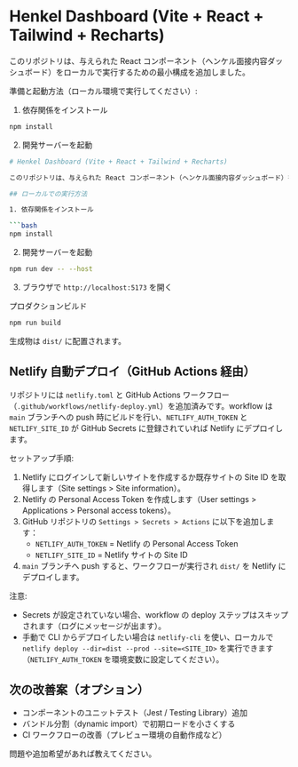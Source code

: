# Henkel Dashboard (Vite + React + Tailwind + Recharts)

このリポジトリは、与えられた React コンポーネント（ヘンケル面接内容ダッシュボード）をローカルで実行するための最小構成を追加しました。

準備と起動方法（ローカル環境で実行してください）:

1. 依存関係をインストール

```bash
npm install
```

2. 開発サーバーを起動

```bash
# Henkel Dashboard (Vite + React + Tailwind + Recharts)

このリポジトリは、与えられた React コンポーネント（ヘンケル面接内容ダッシュボード）をローカルで実行するための最小構成を追加したものです。

## ローカルでの実行方法

1. 依存関係をインストール

```bash
npm install
```

2. 開発サーバーを起動

```bash
npm run dev -- --host
```

3. ブラウザで `http://localhost:5173` を開く

プロダクションビルド

```bash
npm run build
```

生成物は `dist/` に配置されます。

## Netlify 自動デプロイ（GitHub Actions 経由）

リポジトリには `netlify.toml` と GitHub Actions ワークフロー（`.github/workflows/netlify-deploy.yml`）を追加済みです。workflow は `main` ブランチへの push 時にビルドを行い、`NETLIFY_AUTH_TOKEN` と `NETLIFY_SITE_ID` が GitHub Secrets に登録されていれば Netlify にデプロイします。

セットアップ手順:

1. Netlify にログインして新しいサイトを作成するか既存サイトの Site ID を取得します（Site settings > Site information）。
2. Netlify の Personal Access Token を作成します（User settings > Applications > Personal access tokens）。
3. GitHub リポジトリの `Settings > Secrets > Actions` に以下を追加します：
	- `NETLIFY_AUTH_TOKEN` = Netlify の Personal Access Token
	- `NETLIFY_SITE_ID` = Netlify サイトの Site ID
4. `main` ブランチへ push すると、ワークフローが実行され `dist/` を Netlify にデプロイします。

注意:
- Secrets が設定されていない場合、workflow の deploy ステップはスキップされます（ログにメッセージが出ます）。
- 手動で CLI からデプロイしたい場合は `netlify-cli` を使い、ローカルで `netlify deploy --dir=dist --prod --site=<SITE_ID>` を実行できます（`NETLIFY_AUTH_TOKEN` を環境変数に設定してください）。

## 次の改善案（オプション）
- コンポーネントのユニットテスト（Jest / Testing Library）追加
- バンドル分割（dynamic import）で初期ロードを小さくする
- CI ワークフローの改善（プレビュー環境の自動作成など）

問題や追加希望があれば教えてください。